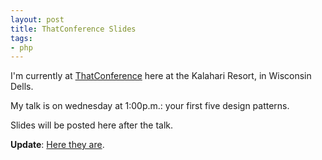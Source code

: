 ```yaml
---
layout: post
title: ThatConference Slides
tags:
- php
---
```

I'm currently at [ThatConference](http://thatconference.com) here at the Kalahari Resort, in Wisconsin Dells.

My talk is on wednesday at 1:00p.m.: your first five design patterns.

Slides will be posted here after the talk.

**Update**: [Here they are](http://www.slideshare.net/aaronsaray/your-first-5-php-design-patterns-thatconference-2012).
